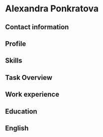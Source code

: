 # Alexandra Ponkratova
## Сontact information
## Profile 
## Skills 
## Task Overview
## Work experience
## Education
## English